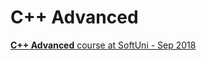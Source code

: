 # C++ Advanced

[**C++ Advanced** course at SoftUni - Sep 2018](https://softuni.bg/trainings/1910/c-plus-plus-advanced-september-2018)
